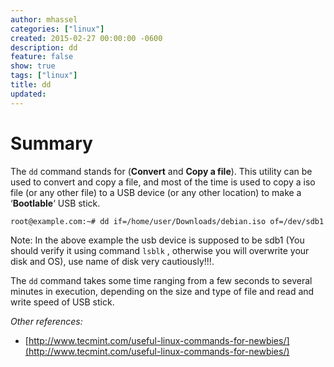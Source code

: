 ```yaml
---
author: mhassel
categories: ["linux"]
created: 2015-02-27 00:00:00 -0600
description: dd
feature: false
show: true
tags: ["linux"]
title: dd
updated:
---
```

# Summary

The `dd` command stands for (**Convert** and **Copy a file**). This utility can be used to convert and copy a file, and
most of the time is used to copy a iso file (or any other file) to a USB device (or any other location) to make a
‘**Bootlable**‘ USB stick.

```sh
root@example.com:~# dd if=/home/user/Downloads/debian.iso of=/dev/sdb1 bs=512M; sync
```

Note: In the above example the usb device is supposed to be sdb1 (You should verify it using command `lsblk` , otherwise
you will overwrite your disk and OS), use name of disk very cautiously!!!.


The `dd` command takes some time ranging from a few seconds to several minutes in execution, depending on the size and
type of file and read and write speed of USB stick.

_Other references:_
 - [http://www.tecmint.com/useful-linux-commands-for-newbies/](http://www.tecmint.com/useful-linux-commands-for-newbies/)
